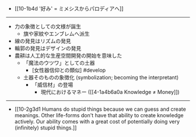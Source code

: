 - [[10-1b4d '好み' = ミメシスからパロディアへ]]
---
- 力の象徴としての文様が誕生
  - 旗や家紋やエンブレムへ派生
- 線の発見はリズムの発見
- 輪郭の発見はデザインの発見
- 農耕は人工的な生産空間開発の開始を意味した
  - 「魔法のウツワ」としての土器
    - [女性器信仰との類似] #develop 
  - 土器そのものの象徴化 (symbolization; becoming the interpretant)
    - 「威信材」の登場
      - 現代におけるマネー ([[4-1a4b6a0a Knowledge ≠ Money]])
---
- [[10-2g3d1 Humans do stupid things because we can guess and create meanings. Other life-forms don't have that ability to create knowledge actively. Our ability comes with a great cost of potentially doing very (infinitely) stupid things.]]
